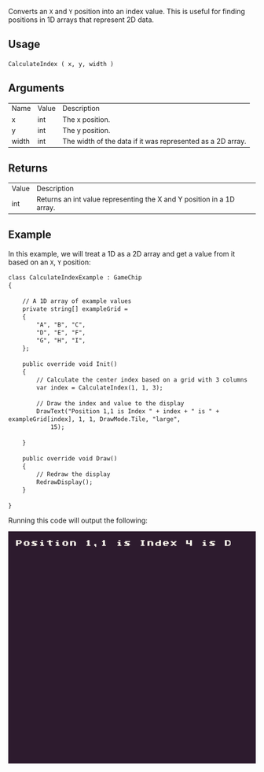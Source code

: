 Converts an `X` and `Y` position into an index value. This is useful for finding positions in 1D arrays that represent 2D data.

## Usage

`CalculateIndex ( x, y, width )`

## Arguments

<table>
  <tr>
    <td>Name</td>
    <td>Value</td>
    <td>Description</td>
  </tr>
  <tr>
    <td>x</td>
    <td>int</td>
    <td>The x position.</td>
  </tr>
  <tr>
    <td>y</td>
    <td>int</td>
    <td>The y position.</td>
  </tr>
  <tr>
    <td>width</td>
    <td>int</td>
    <td>The width of the data if it was represented as a 2D array.</td>
  </tr>
</table>


## Returns

<table>
  <tr>
    <td>Value</td>
    <td>Description</td>
  </tr>
  <tr>
    <td>int</td>
    <td>Returns an int value representing the X and Y position in a 1D array.</td>
  </tr>
</table>


## Example

In this example, we will treat a 1D as a 2D array and get a value from it based on an `X`, `Y` position:

    class CalculateIndexExample : GameChip
    {
        
        // A 1D array of example values
        private string[] exampleGrid =
        {
            "A", "B", "C",
            "D", "E", "F",
            "G", "H", "I",
        };

        public override void Init()
        { 
            // Calculate the center index based on a grid with 3 columns
            var index = CalculateIndex(1, 1, 3);

            // Draw the index and value to the display
            DrawText("Position 1,1 is Index " + index + " is " + exampleGrid[index], 1, 1, DrawMode.Tile, "large",
                15);

        }

        public override void Draw()
        { 
            // Redraw the display
            RedrawDisplay();
        }

    }

Running this code will output the following:

![image alt text](images/CalculateIndexOutput_image_0.png)


